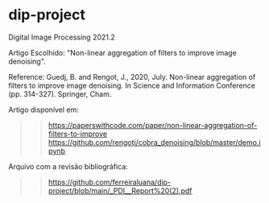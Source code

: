 # dip-project
Digital Image Processing 2021.2

Artigo Escolhido: "Non-linear aggregation of filters to improve image denoising".

Reference: Guedj, B. and Rengot, J., 2020, July. Non-linear aggregation of filters to improve image denoising. In Science and Information Conference (pp. 314-327). Springer, Cham.

Artigo disponível em: 
>> https://paperswithcode.com/paper/non-linear-aggregation-of-filters-to-improve
>> https://github.com/rengotj/cobra_denoising/blob/master/demo.ipynb

Arquivo com a revisão bibliográfica:
>> https://github.com/ferreiraluana/dip-project/blob/main/_PDI__Report%20(2).pdf

